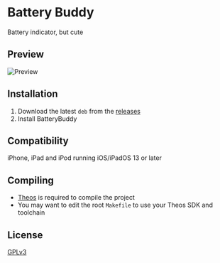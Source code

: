 # Battery Buddy
Battery indicator, but cute

## Preview
<img src="Preview.png" alt="Preview" />

## Installation
1. Download the latest `deb` from the [releases](https://github.com/Traurige/BatteryBuddy/releases)
2. Install BatteryBuddy

## Compatibility
iPhone, iPad and iPod running iOS/iPadOS 13 or later

## Compiling
  - [Theos](https://theos.dev/) is required to compile the project
  - You may want to edit the root `Makefile` to use your Theos SDK and toolchain

## License
[GPLv3](https://github.com/Traurige/BatteryBuddy/blob/main/COPYING)
